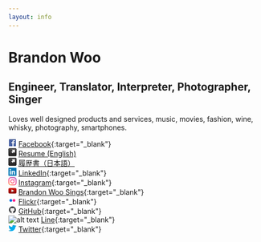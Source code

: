 ```yaml
---
layout: info
---
```


# Brandon Woo

## Engineer, Translator, Interpreter, Photographer, Singer

Loves well designed products and services, music, movies, fashion, wine, whisky, photography, smartphones.

![alt text][fb] [Facebook](https://www.facebook.com/brandonwoo){:target="_blank"}  
![alt text][resume] [Resume (English)](/resumes/en/)  
![alt text][resume] [履歴書（日本語）](/resumes/jp/)  
![alt text][linkedin] [LinkedIn](https://www.linkedin.com/in/brandonheato){:target="_blank"}  
![alt text][instagram] [Instagram](https://www.instagram.com/thehatguy/){:target="_blank"}  
![alt text][bwoosings] [Brandon Woo Sings](http://www.youtube.com/user/brandonwoosings){:target="_blank"}  
![alt text][flickr] [Flickr](https://www.flickr.com/brandonwoo/){:target="_blank"}  
![alt text][github] [GitHub](https://github.com/brandonwoo){:target="_blank"}  
![alt text][line] [Line](http://line.me/ti/p/F04-Zm4HAy){:target="_blank"}  
![alt text][twitter] [Twitter](https://twitter.com/brandonheato){:target="_blank"}  

[fb]: images/icons/facebook.png
[line]: images/icons/line.png
[resume]: images/icons/resume.png
[gplus]: images/icons/gplus.png
[linkedin]: images/icons/linkedin.png
[flickr]: images/icons/flickr.png
[bwoosings]: images/icons/youtube.png
[github]: images/icons/github.png
[twitter]: images/icons/twitter.png
[pinterest]: images/icons/pinterest.png
[instagram]: images/icons/instagram.png
